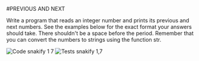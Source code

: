 #PREVIOUS AND NEXT

Write a program that reads an integer number and prints its previous and next numbers. See the examples below for the exact format your answers should take. There shouldn't be a space before the period.
Remember that you can convert the numbers to strings using the function str.

![Code snakify 1 7](https://user-images.githubusercontent.com/111761417/189403514-b5a38761-56ee-494c-ab5a-df98a34b546c.png)
![Tests snakify 1,7](https://user-images.githubusercontent.com/111761417/189403552-bd9b1033-20a7-4c7e-b01e-432e9aeae248.png)

